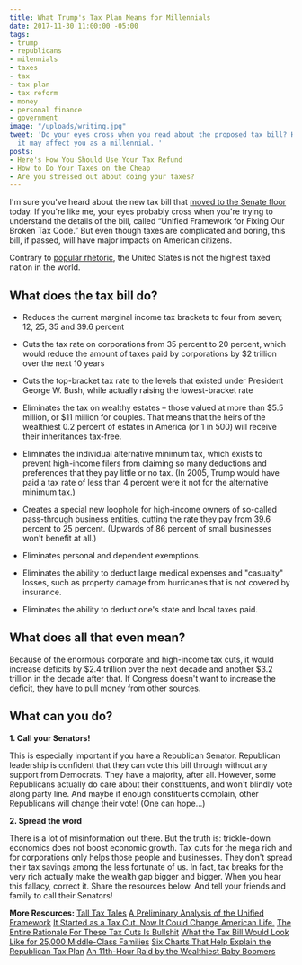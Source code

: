 ```yaml
---
title: What Trump's Tax Plan Means for Millennials
date: 2017-11-30 11:00:00 -05:00
tags:
- trump
- republicans
- milennials
- taxes
- tax
- tax plan
- tax reform
- money
- personal finance
- government
image: "/uploads/writing.jpg"
tweet: 'Do your eyes cross when you read about the proposed tax bill? Here''s how
  it may affect you as a millennial. '
posts:
- Here's How You Should Use Your Tax Refund
- How to Do Your Taxes on the Cheap
- Are you stressed out about doing your taxes?
---
```


I'm sure you've heard about the new tax bill that [moved to the Senate floor](https://www.nytimes.com/2017/11/30/us/politics/tax-overhaul-senate-debate.html) today. If you're like me, your eyes probably cross when you're trying to understand the details of the bill, called “Unified Framework for Fixing Our Broken Tax Code.” But even though taxes are complicated and boring, this bill, if passed, will have major impacts on American citizens.

Contrary to [popular rhetoric](http://money.cnn.com/2017/10/12/news/economy/trump-us-highest-taxes/index.html), the United States is not the highest taxed nation in the world.

## What does the tax bill do?

* Reduces the current marginal income tax brackets to four from seven; 12, 25, 35 and 39.6 percent

* Cuts the tax rate on corporations from 35 percent to 20 percent, which would reduce the amount of taxes paid by corporations by $2 trillion over the next 10 years

* Cuts the top-bracket tax rate to the levels that existed under President George W. Bush, while actually raising the lowest-bracket rate

* Eliminates the tax on wealthy estates – those valued at more than $5.5 million, or $11 million for couples. That means that the heirs of the wealthiest 0.2 percent of estates in America (or 1 in 500) will receive their inheritances tax-free.

* Eliminates the individual alternative minimum tax, which exists to prevent high-income filers from claiming so many deductions and preferences that they pay little or no tax. (In 2005, Trump would have paid a tax rate of less than 4 percent were it not for the alternative minimum tax.)

* Creates a special new loophole for high-income owners of so-called pass-through business entities, cutting the rate they pay from 39.6 percent to 25 percent. (Upwards of 86 percent of small businesses won't benefit at all.)

* Eliminates personal and dependent exemptions.

* Eliminates the ability to deduct large medical expenses and "casualty" losses, such as property damage from hurricanes that is not covered by insurance.

* Eliminates the ability to deduct one's state and local taxes paid.

## What does all that even mean?

Because of the enormous corporate and high-income tax cuts, it would increase deficits by $2.4 trillion over the next decade and another $3.2 trillion in the decade after that. If Congress doesn't want to increase the deficit, they have to pull money from other sources.

## What can you do?

**1. Call your Senators!**

This is especially important if you have a Republican Senator. Republican leadership is confident that they can vote this bill through without any support from Democrats. They have a majority, after all. However, some Republicans actually do care about their constituents, and won't blindly vote along party line. And maybe if enough constituents complain, other Republicans will change their vote! (One can hope...)

**2. Spread the word**

There is a lot of misinformation out there. But the truth is: trickle-down economics does not boost economic growth. Tax cuts for the mega rich and for corporations only helps those people and businesses. They don't spread their tax savings among the less fortunate of us. In fact, tax breaks for the very rich actually make the wealth gap bigger and bigger. When you hear this fallacy, correct it. Share the resources below. And tell your friends and family to call their Senators!

**More Resources:**
[Tall Tax Tales](https://www.usnews.com/opinion/economic-intelligence/articles/2017-10-02/donald-trump-and-the-gop-are-trumpeting-tax-reform-that-benefits-the-rich)
[A Preliminary Analysis of the Unified Framework](http://www.taxpolicycenter.org/publications/preliminary-analysis-unified-framework)
[It Started as a Tax Cut. Now It Could Change American Life.](https://mobile.nytimes.com/2017/11/29/business/republican-tax-cut.html?_r=0&referer=http%3A%2F%2Fm.facebook.com)
[The Entire Rationale For These Tax Cuts Is Bullshit](https://splinternews.com/the-entire-rationale-for-these-tax-cuts-is-bullshit-1819135455)
[What the Tax Bill Would Look Like for 25,000 Middle-Class Families](https://www.nytimes.com/interactive/2017/11/28/upshot/what-the-tax-bill-would-look-like-for-25000-middle-class-families.html?hp&action=click&pgtype=Homepage&clickSource=g-artboard\+g-artboard-v3&module=b-lede-package-region&region=top-news&WT.nav=top-news)
[Six Charts That Help Explain the Republican Tax Plan](https://www.nytimes.com/interactive/2017/09/27/us/politics/six-charts-to-explain-the-republican-tax-plan.html?_r=0)
[An 11th-Hour Raid by the Wealthiest Baby Boomers](https://www.theatlantic.com/politics/archive/2017/11/young-people-will-foot-the-bill-for-the-gops-tax-plan/547097/?utm_source=atlfb)